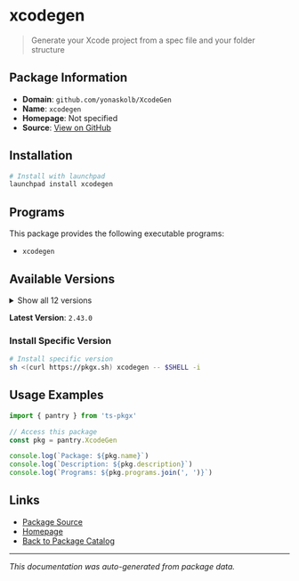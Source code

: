 # xcodegen

> Generate your Xcode project from a spec file and your folder structure

## Package Information

- **Domain**: `github.com/yonaskolb/XcodeGen`
- **Name**: `xcodegen`
- **Homepage**: Not specified
- **Source**: [View on GitHub](https://github.com/pkgxdev/pantry/tree/main/projects/github.com/yonaskolb/XcodeGen/package.yml)

## Installation

```bash
# Install with launchpad
launchpad install xcodegen
```

## Programs

This package provides the following executable programs:

- `xcodegen`

## Available Versions

<details>
<summary>Show all 12 versions</summary>

- `2.43.0`, `2.42.0`, `2.41.0`, `2.40.1`, `2.40.0`
- `2.39.1`, `2.39.0`, `2.38.0`, `2.37.0`, `2.36.1`
- `2.36.0`, `2.35.0`

</details>

**Latest Version**: `2.43.0`

### Install Specific Version

```bash
# Install specific version
sh <(curl https://pkgx.sh) xcodegen -- $SHELL -i
```

## Usage Examples

```typescript
import { pantry } from 'ts-pkgx'

// Access this package
const pkg = pantry.XcodeGen

console.log(`Package: ${pkg.name}`)
console.log(`Description: ${pkg.description}`)
console.log(`Programs: ${pkg.programs.join(', ')}`)
```

## Links

- [Package Source](https://github.com/pkgxdev/pantry/tree/main/projects/github.com/yonaskolb/XcodeGen/package.yml)
- [Homepage](#)
- [Back to Package Catalog](../../package-catalog.md)

---

*This documentation was auto-generated from package data.*
